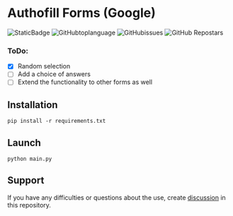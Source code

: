 ﻿# Authofill Forms (Google)


<!--A block of information about the repository in badges-->
![StaticBadge](https://img.shields.io/badge/On1onss-autofill_forms-autofill_forms)
![GitHubtoplanguage](https://img.shields.io/github/languages/top/On1onss/autofill_forms)
![GitHubissues](https://img.shields.io/github/issues/On1onss/autofill_forms)
![GitHub Repostars](https://img.shields.io/github/stars/On1onss/autofill_forms)


### ToDo:
- [x] Random selection
- [ ] Add a choice of answers
- [ ] Extend the functionality to other forms as well

<!--Installation-->

## Installation

```Shell
pip install -r requirements.txt
```

<!--Launch-->

## Launch

```Shell
python main.py
```



<!--Support-->

## Support

If you have any difficulties or questions about the use, create 
[discussion](https://github.com/On1onss/autofill_forms/issues/new/choose) in this repository.



